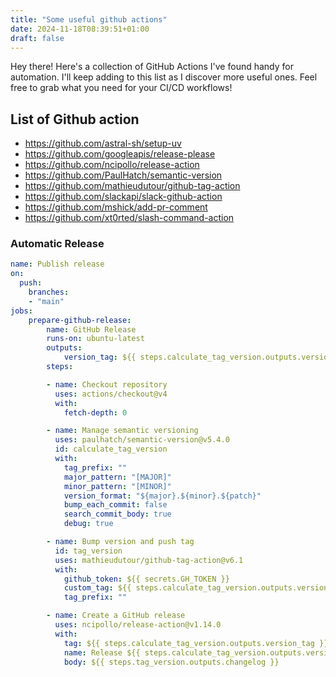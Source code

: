 ```yaml
---
title: "Some useful github actions"
date: 2024-11-18T08:39:51+01:00
draft: false
---
```



Hey there! Here's a collection of GitHub Actions I've found handy for
automation. I'll keep adding to this list as I discover more useful ones. Feel
free to grab what you need for your CI/CD workflows!


## List of Github action

- https://github.com/astral-sh/setup-uv
- https://github.com/googleapis/release-please
- https://github.com/ncipollo/release-action
- https://github.com/PaulHatch/semantic-version
- https://github.com/mathieudutour/github-tag-action
- https://github.com/slackapi/slack-github-action
- https://github.com/mshick/add-pr-comment
- https://github.com/xt0rted/slash-command-action


### Automatic Release

```yaml
name: Publish release
on:
  push:
    branches:
    - "main"
jobs:
    prepare-github-release:
        name: GitHub Release
        runs-on: ubuntu-latest
        outputs:
            version_tag: ${{ steps.calculate_tag_version.outputs.version_tag }}
        steps:

        - name: Checkout repository
          uses: actions/checkout@v4
          with:
            fetch-depth: 0

        - name: Manage semantic versioning
          uses: paulhatch/semantic-version@v5.4.0
          id: calculate_tag_version
          with:
            tag_prefix: ""
            major_pattern: "[MAJOR]"
            minor_pattern: "[MINOR]"
            version_format: "${major}.${minor}.${patch}"
            bump_each_commit: false
            search_commit_body: true
            debug: true

        - name: Bump version and push tag
          id: tag_version
          uses: mathieudutour/github-tag-action@v6.1
          with:
            github_token: ${{ secrets.GH_TOKEN }}
            custom_tag: ${{ steps.calculate_tag_version.outputs.version_tag }}
            tag_prefix: ""

        - name: Create a GitHub release
          uses: ncipollo/release-action@v1.14.0
          with:
            tag: ${{ steps.calculate_tag_version.outputs.version_tag }}
            name: Release ${{ steps.calculate_tag_version.outputs.version_tag }}
            body: ${{ steps.tag_version.outputs.changelog }}
```

